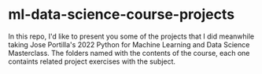 # ml-data-science-course-projects
In this repo, I'd like to present you some of the projects that I did meanwhile taking Jose Portilla's 2022 Python for Machine Learning and Data Science Masterclass.
The folders named with the contents of the course, each one containts related project exercises with the subject.
